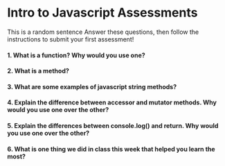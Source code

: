 # Intro to Javascript Assessments
This is a random sentence
Answer these questions, then follow the instructions to submit your first assessment!

#### 1. What is a function? Why would you use one?

#### 2. What is a method?

#### 3. What are some examples of javascript string methods?

#### 4. Explain the difference between accessor and mutator methods. Why would you use one over the other?

#### 5. Explain the differences between console.log() and return. Why would you use one over the other?

#### 6. What is one thing we did in class this week that helped you learn the most?  
